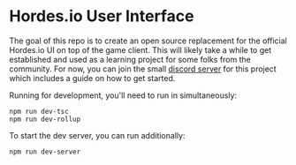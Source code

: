 # Hordes.io User Interface
The goal of this repo is to create an open source replacement for the official Hordes.io UI on top of the game client. 
This will likely take a while to get established and used as a learning project for some folks from the community.
For now, you can join the small [discord server](https://discord.gg/jpYjGv7CTb) for this project which includes a guide on how to get started.

Running for development, you'll need to run in simultaneously:
```
npm run dev-tsc
npm run dev-rollup
```

To start the dev server, you can run additionally:
```
npm run dev-server

```